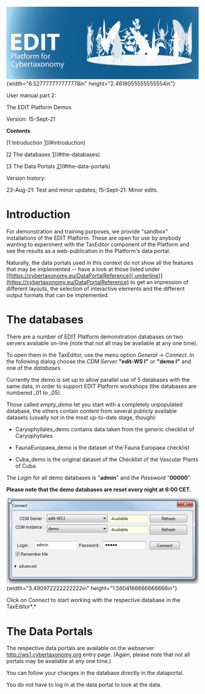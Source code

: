 ![C:\\Users\\a.mueller\\Desktop\\piB\\Screenshots\\EDIT.png](./media/image1.png){width="6.527777777777778in" height="2.4618055555555554in"}

User manual part 2:

The EDIT Platform Demos

Version: 15-Sept-21

**Contents**

[1 Introduction [1](#introduction)](#introduction)

[2 The databases [1](#the-databases)](#the-databases)

[3 The Data Portals [2](#the-data-portals)](#the-data-portals)

Version history:

23-Aug-21: Test and minor updates; 15-Sept-21: Minor edits.

# Introduction

For demonstration and training purposes, we provide "sandbox" installations of the EDIT Platform. These are open for use by anybody wanting to experiment with the TaxEditor component of the Platform and see the results as a web-publication in the Platform's data portal.

Naturally, the data portals used in this context do not show all the features that may be implemented -- have a look at those listed under [[https://cybertaxonomy.eu/DataPortalReference]{.underline}](https://cybertaxonomy.eu/DataPortalReference) to get an impression of different layouts, the selection of interactive elements and the different output formats that can be implemented.

# The databases 

There are a number of EDIT Platform demonstration databases on two servers available on-line (note that not all may be available at any one time).

To open them in the TaxEditor, use the menu option *General* -\> *Connect*. In the following dialog choose the *CDM Server* **"edit-WS I"** or **"demo I"** and one of the *databases*.

Currently the demo is set up to allow parallel use of 5 databases with the same data, in order to support EDIT Platform workshops (the databases are numbered \_01 to \_05).

Those called *empty_demo* let you start with a completely unpopulated database, the others contain content from several publicly available datasets (usually not in the most up-to-date stage, though):

-   Caryophyllales_demo contains data taken from the generic checklist of Caryophyllales

-   FaunaEuropaea_demo is the dataset of the Fauna Europaea checklist

-   Cuba_demo is the original dataset of the Checklist of the Vascular Plants of Cuba.

The *Login* for all demo databases is "**admin**" and the *Password* "**00000**".

**Please note that the demo databases are reset every night at 6:00 CET.**

![](./media/image2.png){width="3.490972222222222in" height="1.5604166666666666in"}

Click on *Connect* to start working with the respective database in the TaxEditor*.*

# The Data Portals

The respective data portals are available on the webserver <http://ws1.cybertaxonomy.org> entry page. (Again, please note that not all portals may be available at any one time.)

You can follow your changes in the database directly in the dataportal.

You do not have to log in at the data portal to look at the data.
